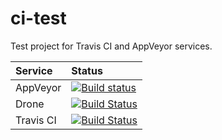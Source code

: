 ci-test
==============

Test project for Travis CI and AppVeyor services.

| Service | Status |
|:--- |:--- |
| AppVeyor  | [![Build status](https://ci.appveyor.com/api/projects/status/d12os7q08ps9vf8r?svg=true)](https://ci.appveyor.com/project/mloskot/ci-test) |
| Drone | [![Build Status](https://drone.io/github.com/mloskot/ci-test/status.png)](https://drone.io/github.com/mloskot/ci-test/latest) |
| Travis CI | [![Build Status](https://travis-ci.org/mloskot/ci-test.png?branch=master)](https://travis-ci.org/mloskot/ci-test) |
